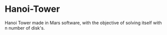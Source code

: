 # Hanoi-Tower
Hanoi Tower made in Mars software, with the objective of solving itself with n number of disk's.
